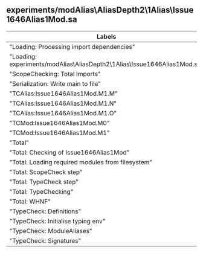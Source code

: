 # 
## experiments/modAlias\AliasDepth2\1Alias\Issue1646Alias1Mod.sa

Labels|Version0|Version1|Version2
---|---|---|---
"Loading: Processing import dependencies"|0.8 ms|1.2 ns|1.3 ns
"Loading: experiments/modAlias\\AliasDepth2\\1Alias\\Issue1646Alias1Mod.sa"|2.3 ms|1.0 ns|1.0 ns
"ScopeChecking: Total Imports"|0.0 ms|1.2 ns|1.2 ns
"Serialization: Write main to file"|1.7 ms|1.1 ns|0.9 ns
"TCAlias:Issue1646Alias1Mod.M1.M"|0.0 ms|1.4 ns|0.7 ns
"TCAlias:Issue1646Alias1Mod.M1.N"|0.0 ms|0.3 ns|0.4 ns
"TCAlias:Issue1646Alias1Mod.M1.O"|0.0 ms|0.3 ns|0.5 ns
"TCMod:Issue1646Alias1Mod.M0"|0.3 ms|1.0 ns|0.8 ns
"TCMod:Issue1646Alias1Mod.M1"|0.1 ms|0.5 ns|0.6 ns
"Total"|5.9 ms|1.1 ns|1.0 ns
"Total: Checking of Issue1646Alias1Mod"|0.9 ms|0.9 ns|0.8 ns
"Total: Loading required modules from filesystem"|3.3 ms|1.1 ns|1.1 ns
"Total: ScopeCheck step"|0.3 ms|1.1 ns|1.1 ns
"Total: TypeCheck step"|0.6 ms|0.9 ns|0.6 ns
"Total: TypeChecking"|2.5 ms|1.0 ns|0.8 ns
"Total: WHNF"|0.1 ms|1.0 ns|1.1 ns
"TypeCheck: Definitions"|0.2 ms|1.0 ns|0.9 ns
"TypeCheck: Initialise typing env"|0.0 ms|3.8 ns|33.2 ns
"TypeCheck: ModuleAliases"|0.1 ms|0.5 ns|0.6 ns
"TypeCheck: Signatures"|0.1 ms|1.1 ns|0.6 ns

